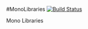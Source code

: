 #MonoLibraries [![Build Status](https://travis-ci.org/Schumix/MonoLibraries.svg?branch=master)](https://travis-ci.org/Schumix/MonoLibraries)

Mono Libraries
